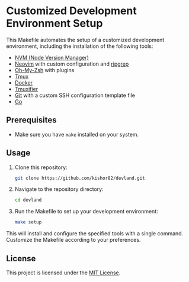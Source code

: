 # Customized Development Environment Setup

This Makefile automates the setup of a customized development environment, including the installation of the following tools:

- [NVM (Node Version Manager)](https://github.com/nvm-sh/nvm)
- [Neovim](https://neovim.io/) with custom configuration and [ripgrep](https://github.com/BurntSushi/ripgrep)
- [Oh-My-Zsh](https://ohmyz.sh/) with plugins
- [Tmux](https://github.com/tmux/tmux)
- [Docker](https://www.docker.com/)
- [Tmuxifier](https://github.com/jimeh/tmuxifier)
- [Git](https://git-scm.com/) with a custom SSH configuration template file
- [Go](https://go.dev/)

## Prerequisites

- Make sure you have `make` installed on your system.

## Usage

1. Clone this repository:

    ```bash
    git clone https://github.com/kishor82/devland.git
    ```

2. Navigate to the repository directory:

    ```bash
    cd devland
    ```

3. Run the Makefile to set up your development environment:

    ```bash
    make setup
    ```

This will install and configure the specified tools with a single command. Customize the Makefile according to your preferences.

## License

This project is licensed under the [MIT License](LICENSE).
